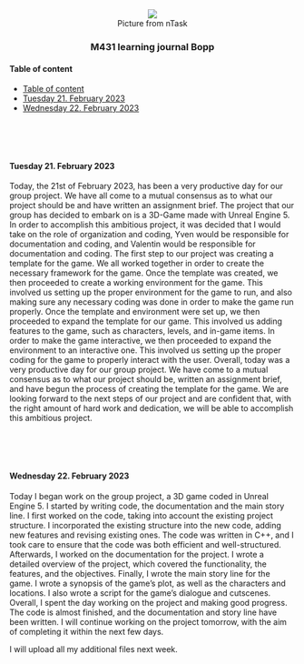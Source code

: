 <div align="center">
  <img src="https://www.ntaskmanager.com/wp-content/uploads/2020/04/Why-team-work-matter-most-in-project-management.png" />
</div>
<legend align="center"> Picture from nTask</legend>
<h3 align="center"> M431 learning journal Bopp </h3>

#### Table of content

- [Table of content](#table-of-content)
- [Tuesday 21. February 2023](#tuesday-21-february-2023)
- [Wednesday 22. February 2023](#wednesday-22-february-2023)


<br>
<br>
<br>

#### Tuesday 21. February 2023

Today, the 21st of February 2023, has been a very productive day for our group project. We have all come to a mutual consensus as to what our project should be and have written an assignment brief. The project that our group has decided to embark on is a 3D-Game made with Unreal Engine 5. In order to accomplish this ambitious project, it was decided that I would take on the role of organization and coding, Yven would be responsible for documentation and coding, and Valentin would be responsible for documentation and coding. The first step to our project was creating a template for the game. We all worked together in order to create the necessary framework for the game. Once the template was created, we then proceeded to create a working environment for the game. This involved us setting up the proper environment for the game to run, and also making sure any necessary coding was done in order to make the game run properly. Once the template and environment were set up, we then proceeded to expand the template for our game. This involved us adding features to the game, such as characters, levels, and in-game items. In order to make the game interactive, we then proceeded to expand the environment to an interactive one. This involved us setting up the proper coding for the game to properly interact with the user. Overall, today was a very productive day for our group project. We have come to a mutual consensus as to what our project should be, written an assignment brief, and have begun the process of creating the template for the game. We are looking forward to the next steps of our project and are confident that, with the right amount of hard work and dedication, we will be able to accomplish this ambitious project.

<br>
<br>
<br>

#### Wednesday 22. February 2023

Today I began work on the group project, a 3D game coded in Unreal Engine 5. I started by writing code, the documentation and the main story line.
I first worked on the code, taking into account the existing project structure. I incorporated the existing structure into the new code, adding new features and revising existing ones. The code was written in C++, and I took care to ensure that the code was both efficient and well-structured. Afterwards, I worked on the documentation for the project. I wrote a detailed overview of the project, which covered the functionality, the features, and the objectives. Finally, I wrote the main story line for the game. I wrote a synopsis of the game’s plot, as well as the characters and locations. I also wrote a script for the game’s dialogue and cutscenes. Overall, I spent the day working on the project and making good progress. The code is almost finished, and the documentation and story line have been written. I will continue working on the project tomorrow, with the aim of completing it within the next few days.

I will upload all my additional files next week.